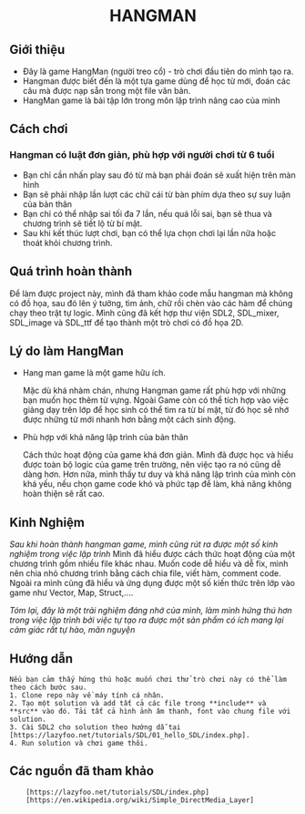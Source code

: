 # <center>HANGMAN</center>

## Giới thiệu
- Đây là game HangMan (người treo cổ) - trò chơi đầu tiên do mình tạo ra.
- Hangman được biết đến là một tựa game dùng để học từ mới, đoán các câu mà được nạp sẵn trong một file văn bản.
- HangMan game là bài tập lớn trong môn lập trình nâng cao của mình
## Cách chơi
### Hangman có luật đơn giản, phù hợp với người chơi từ 6 tuổi
* Bạn chỉ cần nhấn play sau đó từ mà bạn phải đoán sẽ xuất hiện trên màn hình
* Bạn sẽ phải nhập lần lượt các chữ cái từ bàn phím dựa theo sự suy luận của bản thân
* Bạn chỉ có thể nhập sai tối đa 7 lần, nếu quá lỗi sai, bạn sẽ thua và chương trình sẽ tiết lộ từ bí mật.
* Sau khi kết thúc lượt chơi, bạn có thể lựa chọn chơi lại lần nữa hoặc thoát khỏi chương trình.
## Quá trình hoàn thành
Để làm được project này, mình đã tham khảo code mẫu hangman mà không có đồ họa, sau đó lên ý tưởng, tìm ảnh, chữ rồi chèn vào các hàm để chúng chạy theo trật tự logic. Mình cũng đã kết hợp thư viện SDL2, SDL_mixer, SDL_image và SDL_ttf để tạo thành một trò chơi có đồ họa 2D.
## Lý do làm HangMan
* Hang man game là một game hữu ích.

	Mặc dù khá nhàm chán, nhưng Hangman game rất phù hợp với những bạn muốn học thêm từ vựng. Ngoài Game còn có thể tích hợp vào việc giảng dạy trên lớp để học sinh có thể tìm ra từ bí mật, từ đó học sẽ nhớ được những từ mới nhanh hơn bằng một cách sinh động.
* Phù hợp với khả năng lập trình của bản thân	

	Cách thức hoạt động của game khá đơn giản. Mình đã được học và hiểu được toàn bộ logic của game trên trường, nên việc tạo ra nó cũng dễ dàng hơn. Hơn nữa, mình thấy tư duy và khả năng lập trình của mình còn khá yếu, nếu chọn game code khó và phức tạp để làm, khả năng không hoàn thiện sẽ rất cao.
## Kinh Nghiệm
*Sau khi hoàn thành hangman game, mình cũng rút ra được một số kinh nghiệm trong việc lập trình*
	Mình đã hiểu được cách thức hoạt động của một chương trình gồm nhiều file khác nhau. Muốn code dễ hiểu và dễ fix, mình nên chia nhỏ chương trình bằng cách chia file, viết hàm, comment code. Ngoài ra mình cũng đã hiểu và ứng dụng được một số kiến thức trên lớp vào game như Vector, Map, Struct,....

*Tóm lại, đây là một trải nghiệm đáng nhớ của mình, làm mình hứng thú hơn trong việc lập trình bởi việc tự tạo ra được một sản phẩm có ích mang lại cảm giác rất tự hào, mãn nguyện*
## Hướng dẫn
	Nếu bạn cảm thấy hứng thú hoặc muốn chơi thử trò chơi này có thể làm theo cách bước sau.
	1. Clone repo này về máy tính cá nhân.
	2. Tạo một solution và add tất cả các file trong **include** và **src** vào đó. Tải tất cả hình ảnh âm thanh, font vào chung file với solution.
	3. Cài SDL2 cho solution theo hướng dẫ tại [https://lazyfoo.net/tutorials/SDL/01_hello_SDL/index.php].
	4. Run solution và chơi game thôi.
## Các nguồn đã tham khảo
		[https://lazyfoo.net/tutorials/SDL/index.php]
		[https://en.wikipedia.org/wiki/Simple_DirectMedia_Layer]
